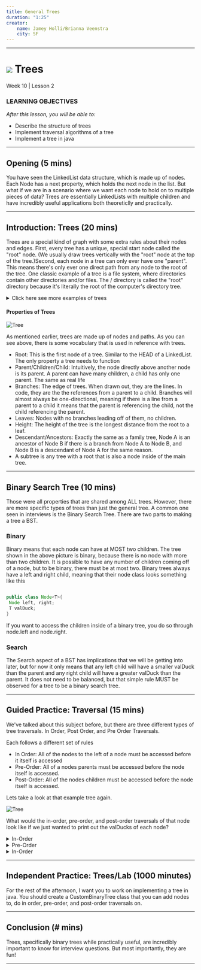 ```yaml
---
title: General Trees
duration: "1:25"
creator:
    name: Jamey Holli/Brianna Veenstra
    city: SF
---
```



---
# ![](https://ga-dash.s3.amazonaws.com/production/assets/logo-9f88ae6c9c3871690e33280fcf557f33.png) Trees
Week 10 | Lesson 2

### LEARNING OBJECTIVES
*After this lesson, you will be able to:*
- Describe the structure of trees
- Implement traversal algorithms of a tree
- Implement a tree in java


---
<a name="opening"></a>
## Opening (5 mins)

You have seen the LinkedList data structure, which is made up of nodes. Each Node has a next property, which holds the next node in the list. But what if we are in a scenario where we want each node to hold on to multiple pieces of data? Trees are essentially LinkedLists with multiple children and have 
incredibly useful applications both theoreticlly and practically. 
***

<a name="introduction"></a>
## Introduction: Trees (20 mins)


Trees are a special kind of graph with some extra rules about their nodes and edges. First, every tree has a unique, special start node called the "root" node. (We usually draw trees vertically with the "root" node at the top of the tree.)Second, each node in a tree can only ever have one "parent". This means there's only ever one direct path from any node to the root of the tree. One classic example of a tree is a file system, where directories contain other directories and/or files. The / directory is called the "root" directory because it's literally the root of the computer's directory tree. 

<details>
  <summary>Click here see more examples of trees</summary>
- XML tree
- comment trees
- data compression algorithm trees
- single-elimination tournaments
- calculator's order of operations
</details>


#### Properties of Trees

![Tree](http://holowczak.com/wp-content/uploads/tree_example.gif)

As mentioned earlier, trees are made up of nodes and paths. As you can see above, there is some vocabulary that is used in reference with trees. 

- Root:  This is the first node of a tree. Similar to the HEAD of a LinkedList. The only property a tree needs to function
- Parent/Children/Child: Intuitively, the node directly above another node is its parent. A parent can have many children, a child has only one parent. The same as real life
- Branches: The edge of trees. When drawn out, they are the lines. In code, they are the the references from a parent to a child. Branches will almost always be one-directional, meaning if there is a line from a parent to a child it means that the parent is referencing the child, not the child referencing the parent. 
- Leaves: Nodes with no branches leading off of them, no children. 
- Height: The height of the tree is the longest distance from the root to a leaf. 
- Descendant/Ancestors: Exactly the same as a  family tree, Node A is an ancestor of Node B if there is a branch from Node A to Node B, and Node B is a descendant of Node A for the same reason. 
- A subtree is any tree with a root that is also a node inside of the main tree. 

***



<a name="Binary Search Tree"></a>
## Binary Search Tree (10 mins)

Those were all properties that are shared among ALL trees. However, there are more specific types of trees than just the general tree. A common one seen in interviews is the Binary Search Tree. There are two parts to making a tree a BST. 

### Binary

 Binary means that each node can have at MOST two children. The tree shown in the above picture is binary, because there is no node with more than two children. It is possible to have any number of children coming off of a node, but to be binary, there must be at most two. Binary trees always have a left and right child, meaning that their node class looks something like this

 ```java

 public class Node<T>{
  Node left, right;
  T valDuck;
 }
```
If you want to access the children inside of a binary tree, you do so through node.left and node.right. 

### Search

The Search aspect of a BST has implications that we will be getting into later, but for now it only means that any left child will have a smaller valDuck than the parent and any right child will have a greater valDuck than the parent. It does not need to be balanced, but that simple rule MUST be observed for a tree to be a binary search tree.
***

<a name="guided-practice: Traversals"></a>
## Guided Practice: Traversal (15 mins)

We've talked about this subject before, but there are three different types of tree traversals. In Order, Post Order, and Pre Order Traversals. 

Each follows a different set of rules

- In Order: All of the nodes to the left of a node must be accessed before it itself is accessed
- Pre-Order: All of a nodes parents must be accessed before the node itself is accessed. 
- Post-Order: All of the nodes children must be accessed before the node itself is accessed. 

Lets take a look at that example tree again.

![Tree](http://holowczak.com/wp-content/uploads/tree_example.gif)

 What would the in-order, pre-order, and post-order traversals of that node look like if we just wanted to print out the valDucks of each node?

<details>
  <summary>In-Order</summary>
    1 3 4 5 7 8 10

    NOTE: Notice that on a binary search tree the in order traversal gives us the numbers actually in order. 
</details>

<details>
  <summary>Pre-Order</summary>
    5 3 1 4 8 7 10
</details>

<details>
  <summary>In-Order</summary>
    10 7 8 1 4 3 5 
</details>


***

<a name="ind-practice"></a>
## Independent Practice: Trees/Lab (1000 minutes)

For the rest of the afternoon, I want you to work on implementing a  tree in java. You should create a CustomBinaryTree class that you can add nodes to, do in order, pre-order, and post-order traversals on. 


***

<a name="conclusion"></a>
## Conclusion (# mins)

Trees, specifically binary trees while practically useful, are incredibly important to know for interview questions. But most importantly, they are fun!

***
